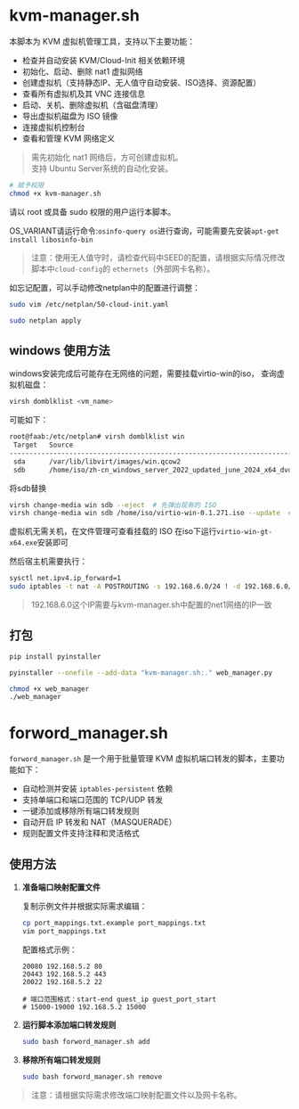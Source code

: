 # kvm-manager.sh

本脚本为 KVM 虚拟机管理工具，支持以下主要功能：

- 检查并自动安装 KVM/Cloud-Init 相关依赖环境
- 初始化、启动、删除 nat1 虚拟网络
- 创建虚拟机（支持静态IP、无人值守自动安装、ISO选择、资源配置）
- 查看所有虚拟机及其 VNC 连接信息
- 启动、关机、删除虚拟机（含磁盘清理）
- 导出虚拟机磁盘为 ISO 镜像
- 连接虚拟机控制台
- 查看和管理 KVM 网络定义

> 需先初始化 nat1 网络后，方可创建虚拟机。  
> 支持 Ubuntu Server系统的自动化安装。

```bash
# 赋予权限
chmod +x kvm-manager.sh
```

请以 root 或具备 sudo 权限的用户运行本脚本。

OS_VARIANT请运行命令:`osinfo-query os`进行查询，可能需要先安装`apt-get install libosinfo-bin`

> 注意：使用无人值守时，请检查代码中SEED的配置，请根据实际情况修改脚本中`cloud-config`的 `ethernets`（外部网卡名称）。

如忘记配置，可以手动修改netplan中的配置进行调整：

```bash
sudo vim /etc/netplan/50-cloud-init.yaml
```

```bash
sudo netplan apply
```

## windows  使用方法
windows安装完成后可能存在无网络的问题，需要挂载virtio-win的iso，
查询虚拟机磁盘：
```bash
virsh domblklist <vm_name>
```
可能如下：
```bash
root@faab:/etc/netplan# virsh domblklist win
 Target   Source
--------------------------------------------------------------------------------------
 sda      /var/lib/libvirt/images/win.qcow2
 sdb      /home/iso/zh-cn_windows_server_2022_updated_june_2024_x64_dvd_8c5a802d.iso
```
将sdb替换
```bash
virsh change-media win sdb --eject  # 先弹出现有的 ISO
virsh change-media win sdb /home/iso/virtio-win-0.1.271.iso --update  # 挂载新的 ISO
```
虚拟机无需关机，在文件管理可查看挂载的 ISO
在iso下运行`virtio-win-gt-x64.exe`安装即可

然后宿主机需要执行：
```bash
sysctl net.ipv4.ip_forward=1
sudo iptables -t nat -A POSTROUTING -s 192.168.6.0/24 ! -d 192.168.6.0/24 -j MASQUERADE
```
>192.168.6.0这个IP需要与kvm-manager.sh中配置的net1网络的IP一致

## 打包

```bash 
pip install pyinstaller

```

```bash 
pyinstaller --onefile --add-data "kvm-manager.sh:." web_manager.py
```

```bash
chmod +x web_manager
./web_manager
```

# forword_manager.sh

`forword_manager.sh` 是一个用于批量管理 KVM 虚拟机端口转发的脚本，主要功能如下：

- 自动检测并安装 `iptables-persistent` 依赖
- 支持单端口和端口范围的 TCP/UDP 转发
- 一键添加或移除所有端口转发规则
- 自动开启 IP 转发和 NAT（MASQUERADE）
- 规则配置文件支持注释和灵活格式

## 使用方法

1. **准备端口映射配置文件**

   复制示例文件并根据实际需求编辑：

   ```bash
   cp port_mappings.txt.example port_mappings.txt
   vim port_mappings.txt
   ```

   配置格式示例：

   ```
   20080 192.168.5.2 80
   20443 192.168.5.2 443
   20022 192.168.5.2 22

   # 端口范围格式：start-end guest_ip guest_port_start
   # 15000-19000 192.168.5.2 15000
   ```

2. **运行脚本添加端口转发规则**

   ```bash
   sudo bash forword_manager.sh add
   ```

3. **移除所有端口转发规则**

   ```bash
   sudo bash forword_manager.sh remove
   ```


>  注意：请根据实际需求修改端口映射配置文件以及网卡名称。